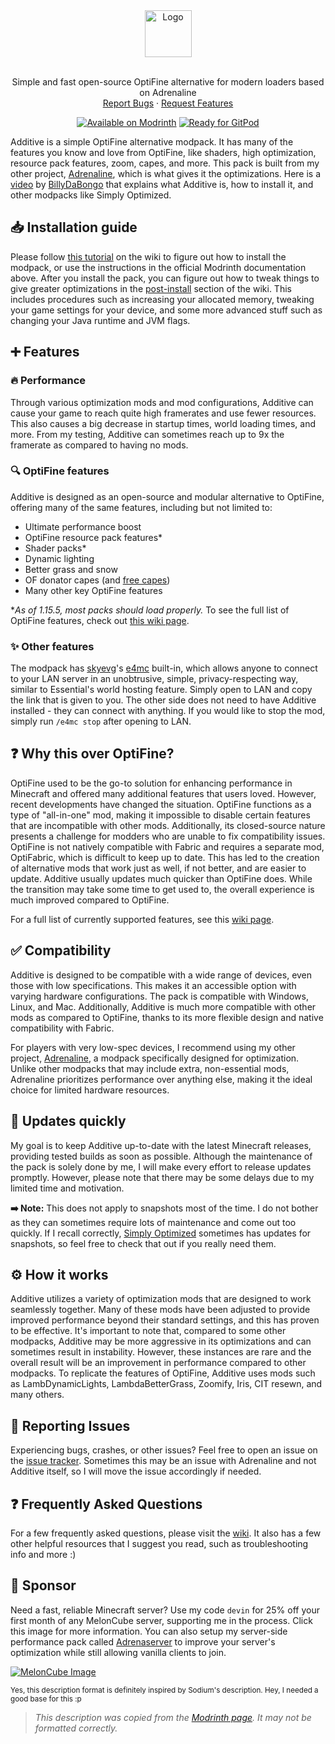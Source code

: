 <div align="center">
  <a href="https://github.com/intergrav/Additive">
    <img src="https://raw.githubusercontent.com/intergrav/Branding/main/additive/additive_textlogo_256h.png" alt="Logo" height="75">
  </a>
  <br />
  <br />
  <p align="center">
    Simple and fast open-source OptiFine alternative for modern loaders based on Adrenaline
    <br />
    <a href="https://github.com/intergrav/Additive/issues">Report Bugs</a>
    ·
    <a href="https://github.com/intergrav/Additive/issues">Request Features</a>
  </p>
  <a href="https://modrinth.com/modpack/additive"><img src="https://cdn.jsdelivr.net/npm/@intergrav/devins-badges@3/assets/compact/available/modrinth_vector.svg" alt="Available on Modrinth"></a>
  <a href="https://gitpod.io/from-referrer/"><img src="https://cdn.jsdelivr.net/npm/@intergrav/devins-badges@3/assets/compact/supported/gitpod_vector.svg" alt="Ready for GitPod"></a>
</div>

Additive is a simple OptiFine alternative modpack. It has many of the features you know and love from OptiFine, like shaders, high optimization, resource pack features, zoom, capes, and more. This pack is built from my other project, [Adrenaline](https://modrinth.com/modpack/adrenaline), which is what gives it the optimizations. Here is a [video](https://www.youtube.com/watch?v=Zl7nzdbG1GI) by [BillyDaBongo](https://www.youtube.com/c/BillyDaBongo) that explains what Additive is, how to install it, and other modpacks like Simply Optimized.

## 📥 Installation guide

Please follow [this tutorial](https://github.com/intergrav/Additive/wiki/Installation) on the wiki to figure out how to install the modpack, or use the instructions in the official Modrinth documentation above. After you install the pack, you can figure out how to tweak things to give greater optimizations in the [post-install](https://github.com/intergrav/Additive/wiki/Post-install) section of the wiki. This includes procedures such as increasing your allocated memory, tweaking your game settings for your device, and some more advanced stuff such as changing your Java runtime and JVM flags.

## ➕ Features

### 🔥 Performance

Through various optimization mods and mod configurations, Additive can cause your game to reach quite high framerates and use fewer resources. This also causes a big decrease in startup times, world loading times, and more. From my testing, Additive can sometimes reach up to 9x the framerate as compared to having no mods.

### 🔍 OptiFine features

Additive is designed as an open-source and modular alternative to OptiFine, offering many of the same features, including but not limited to:

- Ultimate performance boost
- OptiFine resource pack features*
- Shader packs*
- Dynamic lighting
- Better grass and snow
- OF donator capes (and [free capes](https://github.com/intergrav/Additive/wiki/Supporter-cape))
- Many other key OptiFine features

**As of 1.15.5, most packs should load properly.* To see the full list of OptiFine features, check out [this wiki page](https://github.com/intergrav/Additive/wiki/Give-up-OptiFine).

### ✨ Other features

The modpack has [skyevg](https://git.skye.vg/me)'s [e4mc](https://git.skye.vg/me/e4mc_minecraft) built-in, which allows anyone to connect to your LAN server in an unobtrusive, simple, privacy-respecting way, similar to Essential's world hosting feature. Simply open to LAN and copy the link that is given to you. The other side does not need to have Additive installed - they can connect with anything. If you would like to stop the mod, simply run `/e4mc stop` after opening to LAN.

## ❓ Why this over OptiFine?

OptiFine used to be the go-to solution for enhancing performance in Minecraft and offered many additional features that users loved. However, recent developments have changed the situation. OptiFine functions as a type of "all-in-one" mod, making it impossible to disable certain features that are incompatible with other mods. Additionally, its closed-source nature presents a challenge for modders who are unable to fix compatibility issues. OptiFine is not natively compatible with Fabric and requires a separate mod, OptiFabric, which is difficult to keep up to date. This has led to the creation of alternative mods that work just as well, if not better, and are easier to update. Additive usually updates much quicker than OptiFine does. While the transition may take some time to get used to, the overall experience is much improved compared to OptiFine.

For a full list of currently supported features, see this [wiki page](https://github.com/intergrav/Additive/wiki/Give-up-OptiFine).

## ✅ Compatibility

Additive is designed to be compatible with a wide range of devices, even those with low specifications. This makes it an accessible option with varying hardware configurations. The pack is compatible with Windows, Linux, and Mac. Additionally, Additive is much more compatible with other mods as compared to OptiFine, thanks to its more flexible design and native compatibility with Fabric.

For players with very low-spec devices, I recommend using my other project, [Adrenaline](https://modrinth.com/modpack/adrenaline/), a modpack specifically designed for optimization. Unlike other modpacks that may include extra, non-essential mods, Adrenaline prioritizes performance over anything else, making it the ideal choice for limited hardware resources.

## 🔄️ Updates quickly

My goal is to keep Additive up-to-date with the latest Minecraft releases, providing tested builds as soon as possible. Although the maintenance of the pack is solely done by me, I will make every effort to release updates promptly. However, please note that there may be some delays due to my limited time and motivation.

**➡️ Note:** This does not apply to snapshots most of the time. I do not bother as they can sometimes require lots of maintenance and come out too quickly. If I recall correctly, [Simply Optimized](https://modrinth.com/modpack/sop) sometimes has updates for snapshots, so feel free to check that out if you really need them.

## ⚙️ How it works

Additive utilizes a variety of optimization mods that are designed to work seamlessly together. Many of these mods have been adjusted to provide improved performance beyond their standard settings, and this has proven to be effective. It's important to note that, compared to some other modpacks, Additive may be more aggressive in its optimizations and can sometimes result in instability. However, these instances are rare and the overall result will be an improvement in performance compared to other modpacks. To replicate the features of OptiFine, Additive uses mods such as LambDynamicLights, LambdaBetterGrass, Zoomify, Iris, CIT resewn, and many others.

## 🐛 Reporting Issues

Experiencing bugs, crashes, or other issues? Feel free to open an issue on the [issue tracker](https://github.com/intergrav/Additive/issues). Sometimes this may be an issue with Adrenaline and not Additive itself, so I will move the issue accordingly if needed.

## ❓ Frequently Asked Questions

For a few frequently asked questions, please visit the [wiki](https://github.com/intergrav/Additive/wiki). It also has a few other helpful resources that I suggest you read, such as troubleshooting info and more :)

## 🍉 Sponsor
Need a fast, reliable Minecraft server? Use my code `devin` for 25% off your first month of any MelonCube server, supporting me in the process. Click this image for more information. You can also setup my server-side performance pack called [Adrenaserver](https://modrinth.com/modpack/adrenaserver) to improve your server's optimization while still allowing vanilla clients to join.

[![MelonCube Image](https://www.meloncube.net/partners/custom-banners/fc383dd6-4bb3-424f-b4fb-f540acb27e8b.png)](https://meloncube.net/devin)

<small>Yes, this description format is definitely inspired by Sodium's description. Hey, I needed a good base for this :p</small>

> *This description was copied from the [Modrinth page](https://modrinth.com/modpack/additive). It may not be formatted correctly.*
